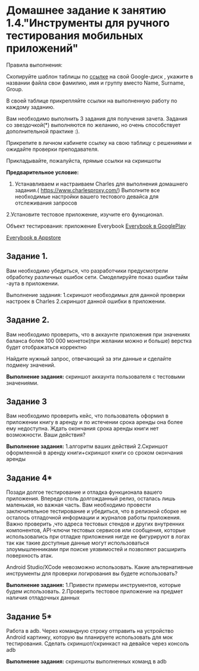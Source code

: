 
# Домашнее задание к занятию 1.4."Инструменты для ручного тестирования мобильных приложений"


Правила выполнения:

Скопируйте шаблон таблицы по [ссылке](https://docs.google.com/spreadsheets/d/1pFHiF_d3dchSexI22Yq5gqAN8OWMR2ksb3jCp8RIGUc/edit?usp=sharing) на свой Google-диск , укажите в названии файла свои фамилию, имя и группу вместо Name, Surname, Group.

В своей таблице прикрепляйте ссылки на выполненную работу по каждому заданию.

Вам необходимо выполнить 3 задания для получения зачета. Задания со звездочкой(*) выполняются по желанию, но очень способствует дополнительной практике :).

Прикрепите в личном кабинете ссылку на свою таблицу с решениями и ожидайте проверки преподавателя.

Прикладывайте, пожалуйста, прямые ссылки на скриншоты


**Предварительное условие:**

1. Устанавливаем и настраиваем Charles для выполнения домашнего задания.( https://www.charlesproxy.com/) 
Выполните все необходимые настройки вашего тестового девайса для отслеживания запросов


2.Установите тестовое приложение, изучите его функционал.

Объект тестирования: приложение Everybook
[Everybook в GooglePlay](https://play.google.com/store/apps/details?id=tech.everybook&hl=ru&gl=US)


[Everybook в Appstore](https://apps.apple.com/ru/app/everybook-%D0%BA%D0%BD%D0%B8%D0%B3%D0%B8-%D0%BD%D0%B0%D0%BF%D1%80%D0%BE%D0%BA%D0%B0%D1%82/id1453855130)


## Задание 1.
 Вам необходимо убедиться, что разработчики предусмотрели обработку различных ошибок сети.
Смоделируйте показ ошибки тайм -аута в  приложении.


Выполнение задания: 
1.скриншот необходимых для данной проверки настроек в Charles 
2.скриншот данной ошибки в приложении.


## Задание 2.
Вам необходимо проверить, что в аккаунте приложения при значениях баланса более 100 000 монеток(при желании можно и больше) верстка будет отображаться корректно

Найдите нужный запрос, отвечающий за эти данные и сделайте подмену значений.

**Выполнение задания:**
скриншот аккаунта пользователя с тестовыми значениями.


## Задание 3
Вам необходимо  проверить кейс, что пользователь  оформил в приложении книгу в аренду и по истечении срока аренды она более ему недоступна.
Ждать окончания срока аренды книги нет возможности. Ваши действия?

 
**Выполнение задания:**
1.алгоритм ваших действий
2.Скриншот оформленной в аренду книги+скриншот книги со сроком окончания аренды




## Задание 4*
Позади долгое тестирование и отладка функционала вашего приложения. Впереди столь долгожданный релиз, осталась лишь маленькая, но важная часть.
Вам необходимо  провести заключительное тестирование и убедиться, что в релизной сборке не осталось отладочной информации и журналов работы приложения.
Важно проверить ,что адреса тестовых стендов и других внутренних компонентов, API-ключи тестовых сервисов  или сообщения, которые использовались при отладке приложения нигде не фигурируют в логах так как такие доступные  данные могут использоваться злоумышленниками при поиске уязвимостей и позволяют расширить поверхность атак.

Android Studio/XCode невозможно использовать.
Какие альтернативные инструменты для проверки логирования вы будете использовать?


**Выполнение задания:**
1.Привести примеры инструментов, которые будем использовать.
2.Проверить тестовое приложение на предмет наличия отладочных данных

 

## Задание 5* 
Работа в adb. 
Через командную строку отправить на устройство Android картинку, которую вы планируете использовать для мок тестирования.
Сделать скриншот/скринкаст на девайсе через консоль adb

**Выполнение задания:**
скриншоты выполненных  команд в adb

